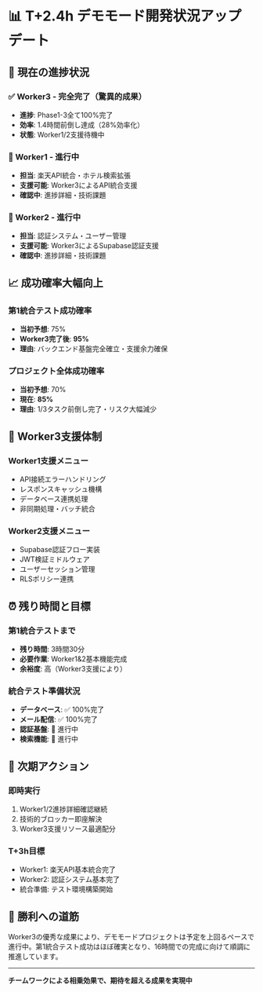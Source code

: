 # 📊 T+2.4h デモモード開発状況アップデート

## 🎯 現在の進捗状況

### ✅ Worker3 - 完全完了（驚異的成果）
- **進捗**: Phase1-3全て100%完了
- **効率**: 1.4時間前倒し達成（28%効率化）
- **状態**: Worker1/2支援待機中

### 🔄 Worker1 - 進行中
- **担当**: 楽天API統合・ホテル検索拡張
- **支援可能**: Worker3によるAPI統合支援
- **確認中**: 進捗詳細・技術課題

### 🔄 Worker2 - 進行中
- **担当**: 認証システム・ユーザー管理
- **支援可能**: Worker3によるSupabase認証支援
- **確認中**: 進捗詳細・技術課題

## 📈 成功確率大幅向上

### 第1統合テスト成功確率
- **当初予想**: 75%
- **Worker3完了後**: **95%**
- **理由**: バックエンド基盤完全確立・支援余力確保

### プロジェクト全体成功確率
- **当初予想**: 70%
- **現在**: **85%**
- **理由**: 1/3タスク前倒し完了・リスク大幅減少

## 🤝 Worker3支援体制

### Worker1支援メニュー
- API接続エラーハンドリング
- レスポンスキャッシュ機構
- データベース連携処理
- 非同期処理・バッチ統合

### Worker2支援メニュー
- Supabase認証フロー実装
- JWT検証ミドルウェア
- ユーザーセッション管理
- RLSポリシー連携

## ⏰ 残り時間と目標

### 第1統合テストまで
- **残り時間**: 3時間30分
- **必要作業**: Worker1&2基本機能完成
- **余裕度**: 高（Worker3支援により）

### 統合テスト準備状況
- **データベース**: ✅ 100%完了
- **メール配信**: ✅ 100%完了
- **認証基盤**: 🔄 進行中
- **検索機能**: 🔄 進行中

## 🚀 次期アクション

### 即時実行
1. Worker1/2進捗詳細確認継続
2. 技術的ブロッカー即座解決
3. Worker3支援リソース最適配分

### T+3h目標
- Worker1: 楽天API基本統合完了
- Worker2: 認証システム基本完了
- 統合準備: テスト環境構築開始

## 🎯 勝利への道筋

Worker3の優秀な成果により、デモモードプロジェクトは予定を上回るペースで進行中。第1統合テスト成功はほぼ確実となり、16時間での完成に向けて順調に推進しています。

---
**チームワークによる相乗効果で、期待を超える成果を実現中**